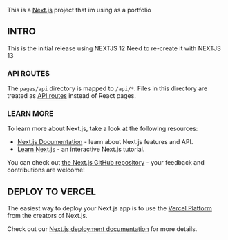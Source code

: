 This is a [Next.js](https://nextjs.org/) project that im using as a portfolio

## INTRO

This is the initial release using NEXTJS 12
Need to re-create it with NEXTJS 13

### API ROUTES

The `pages/api` directory is mapped to `/api/*`. 
Files in this directory are treated as [API routes](https://nextjs.org/docs/api-routes/introduction) instead of React pages.

### LEARN MORE

To learn more about Next.js, take a look at the following resources:

- [Next.js Documentation](https://nextjs.org/docs) - learn about Next.js features and API.
- [Learn Next.js](https://nextjs.org/learn) - an interactive Next.js tutorial.

You can check out [the Next.js GitHub repository](https://github.com/vercel/next.js/) - your feedback and contributions are welcome!

## DEPLOY TO VERCEL

The easiest way to deploy your Next.js app is to use the [Vercel Platform](https://vercel.com/) from the creators of Next.js.

Check out our [Next.js deployment documentation](https://nextjs.org/docs/deployment) for more details.
